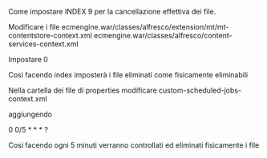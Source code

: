 Come impostare INDEX 9 per la cancellazione effettiva dei file.


Modificare i file
ecmengine.war/classes/alfresco/extension/mt/mt-contentstore-context.xml
ecmengine.war/classes/alfresco/content-services-context.xml


Impostare 
<property name="protectDays" >
   <value>0</value>
</property>

Cosi facendo index imposterà i file eliminati come fisicamente eliminabili

Nella cartella dei file di properties modificare
custom-scheduled-jobs-context.xml

aggiungendo 

<bean id="contentStoreCleanerTrigger" class="org.alfresco.util.CronTriggerBean">
    <property name="jobDetail">
        <ref bean="fileContentStoreCleanerJobDetail" />
    </property>
    <property name="scheduler">
        <ref bean="schedulerFactory" />
    </property>
    <property name="cronExpression">
        <value>0 0/5 * * * ?</value>
    </property>
</bean>

Cosi facendo ogni 5 minuti verranno controllati ed eliminati fisicamente i file
